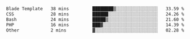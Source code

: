 <!--START_SECTION:waka-->

```txt
Blade Template   38 mins         ████████▒░░░░░░░░░░░░░░░░   33.59 %
CSS              28 mins         ██████░░░░░░░░░░░░░░░░░░░   24.26 %
Bash             24 mins         █████▒░░░░░░░░░░░░░░░░░░░   21.60 %
PHP              16 mins         ███▓░░░░░░░░░░░░░░░░░░░░░   14.39 %
Other            2 mins          ▓░░░░░░░░░░░░░░░░░░░░░░░░   02.28 %
```

<!--END_SECTION:waka-->
